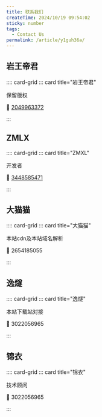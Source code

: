 ```yaml
---
title: 联系我们
createTime: 2024/10/19 09:54:02
sticky: number
tags:
  - Contact Us
permalink: /article/y1guh36a/
---
```


## 岩王帝君

:::: card-grid
::: card title="岩王帝君"

保留版权

🐧 [2049963372](https://qm.qq.com/cgi-bin/qm/qr?k=CualsvpX6O_hxwqnW7NonQWrU8zfjKxy)

:::

## ZMLX

:::: card-grid
::: card title="ZMXL"

开发者

🐧 [3448585471](https://qm.qq.com/cgi-bin/qm/qr?k=TL3VT5Dv6YGqF2sKywANY_7Agea9T7JC)

:::

## 大猫猫

:::: card-grid
::: card title="大猫猫"

本站cdn及本站域名解析

🐧 2654185055

:::

## 逸燧

:::: card-grid
::: card title="逸燧"

本站下载站对接

🐧 3022056965

:::

## 锦衣

:::: card-grid
::: card title="锦衣"

技术顾问

🐧 3022056965

:::

